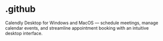 # .github
Calendly Desktop for Windows and MacOS — schedule meetings, manage calendar events, and streamline appointment booking with an intuitive desktop interface.

